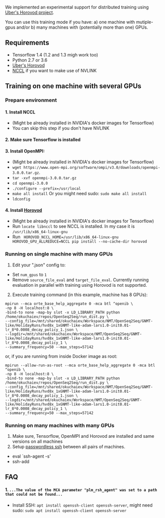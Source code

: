We implemented an experimental support for distributed training using [Uber's Horovod project](https://github.com/uber/horovod).

You can use this training mode if you have: a) one machine with mutiple-gpus and/or b) many machines with (potentially more than one) GPUs.


## Requirements
* Tensorflow 1.4 (1.2 and 1.3 migh work too)
* Python 2.7 or 3.6
* [Uber's Horovod](https://github.com/uber/horovod)
* [NCCL](https://developer.nvidia.com/nccl) if you want to make use of NVLINK

## Training on one machine with several GPUs

### Prepare environment
#### 1. Install NCCL
  * (Might be already installed in NVIDIA's docker images for Tensorflow)
  * You can skip this step if you don't have NVLINK
#### 2. Make sure Tensorflow is installed
#### 3. Install OpenMPI:
  * (Might be already installed in NVIDIA's docker images for Tensorflow)
  * ```wget https://www.open-mpi.org/software/ompi/v3.0/downloads/openmpi-3.0.0.tar.gz```.
  * ```tar -xvf openmpi-3.0.0.tar.gz```
  * ```cd openmpi-3.0.0```
  * ```./configure --prefix=/usr/local```
  * ```make all install``` Or you might need sudo: ```sudo make all install```
  * ```ldconfig```
#### 4. Install [Horovod](https://github.com/uber/horovod/blob/master/docs/gpus.md)
  * (Might be already installed in NVIDIA's docker images for Tensorflow)
  * Run ```locate libnccl``` to see NCCL is installed. In my case it is ```/usr/lib/x86_64-linux-gnu```
  * Run ``` HOROVOD_NCCL_HOME=/usr/lib/x86_64-linux-gnu HOROVOD_GPU_ALLREDUCE=NCCL pip install --no-cache-dir horovod```


### Running on single machine with many GPUs

1. Edit your ".json" config to:
  * Set `num_gpus` to `1`
  * Remove `source_file_eval` and `target_file_eval`. Currently running evaluation in parallel with training using Horovod is not supported.
2. Execute training command (in this example, machine has 8 GPUs):
```
mpirun --mca orte_base_help_aggregate 0 -mca btl ^openib \
-np 8 -H localhost:8 \
-bind-to none -map-by slot -x LD_LIBRARY_PATH python /home/okuchaiev/repos/OpenSeq2Seq/run_dist.py \
--config_file=/mnt/shared/okuchaiev/Workspace/NMT/OpenSeq2Seq/GNMT-like/HolidayRuns/hvd8x_1xGNMT-like-adam-lars1.0-init0.01-lr_8*0.0008_decay_policy_1.json \ 
--logdir=/mnt/shared/okuchaiev/Workspace/NMT/OpenSeq2Seq/GNMT-like/HolidayRuns/hvd8x_1xGNMT-like-adam-lars1.0-init0.01-lr_8*0.0008_decay_policy_1 \
--summary_frequency=50 --max_steps=57142
```
or, if you are running from inside Docker image as root:
```
mpirun --allow-run-as-root --mca orte_base_help_aggregate 0 -mca btl ^openib \
-np 8 -H localhost:8 \
-bind-to none -map-by slot -x LD_LIBRARY_PATH python /home/okuchaiev/repos/OpenSeq2Seq/run_dist.py \
--config_file=/mnt/shared/okuchaiev/Workspace/NMT/OpenSeq2Seq/GNMT-like/HolidayRuns/hvd8x_1xGNMT-like-adam-lars1.0-init0.01-lr_8*0.0008_decay_policy_1.json \ 
--logdir=/mnt/shared/okuchaiev/Workspace/NMT/OpenSeq2Seq/GNMT-like/HolidayRuns/hvd8x_1xGNMT-like-adam-lars1.0-init0.01-lr_8*0.0008_decay_policy_1 \
--summary_frequency=50 --max_steps=57142
```

### Running on many machines with many GPUs

1. Make sure, Tensorflow, OpenMPI and Horovod are installed and same versions on all machines
2. Setup [passwordless ssh](https://www.linuxbabe.com/linux-server/setup-passwordless-ssh-login) between all pairs of machines.
  * eval `ssh-agent -s'
  * ssh-add

## FAQ

#### 1. ```...The value of the MCA parameter "plm_rsh_agent" was set to a path that could not be found...```
  * Install SSH: ```apt install openssh-client openssh-server```, might need sudo: ```sudo apt install openssh-client openssh-server```